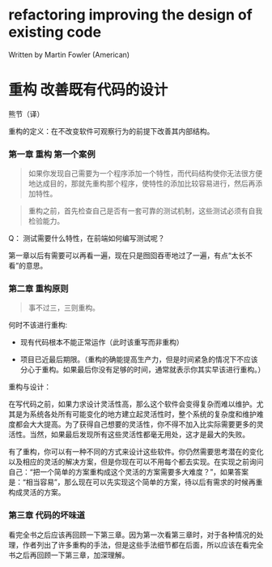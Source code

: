 # refactoring improving the design of existing code 
Written by Martin Fowler (American)
# 重构 改善既有代码的设计
熊节（译）

重构的定义：在不改变软件可观察行为的前提下改善其内部结构。

### 第一章 重构 第一个案例

> 如果你发现自己需要为一个程序添加一个特性，而代码结构使你无法很方便地达成目的，那就先重构那个程序，使特性的添加比较容易进行，然后再添加特性。

> 重构之前，首先检查自己是否有一套可靠的测试机制，这些测试必须有自我检验能力。

Q： 测试需要什么特性，在前端如何编写测试呢？

第一章以后有需要可以再看一遍，现在只是囫囵吞枣地过了一遍，有点“太长不看”的意思。

### 第二章 重构原则

> 事不过三，三则重构。

何时不该进行重构:

- 现有代码根本不能正常运作（此时该重写而非重构）

- 项目已近最后期限。（重构的确能提高生产力，但是时间紧急的情况下不应该分心于重构。如果最后你没有足够的时间，通常就表示你其实早该进行重构。）

重构与设计：

在写代码之前，如果力求设计灵活性高，那么这个软件会变得复杂而难以维护。尤其是为系统各处所有可能变化的地方建立起灵活性时，整个系统的复杂度和维护难度都会大大提高。为了获得自己想要的灵活性，你不得不加入比实际需要更多的灵活性。当然，如果最后发现所有这些灵活性都毫无用处，这才是最大的失败。

有了重构，你可以有一种不同的方式来设计这些软件。你仍然需要思考潜在的变化以及相应的灵活的解决方案，但是你现在可以不用每个都去实现。在实现之前询问自己：“把一个简单的方案重构成这个灵活的方案需要多大难度？”，如果答案是：“相当容易”，那么现在可以先实现这个简单的方案，待以后有需求的时候再重构成灵活的方案。

### 第三章 代码的坏味道

看完全书之后应该再回顾一下第三章。因为第一次看第三章时，对于各种情况的处理，作者列出了许多重构的手法，但是这些手法细节都在后面，所以应该在看完全书之后再回顾一下第三章，加深理解。
